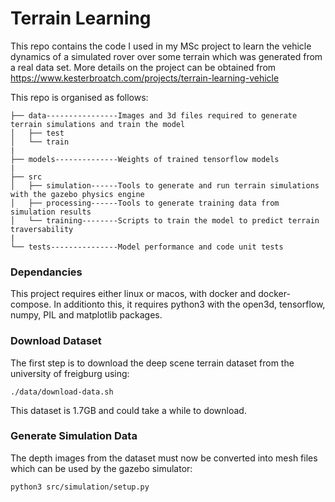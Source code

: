 # Terrain Learning
This repo contains the code I used in my MSc project to learn the vehicle dynamics of a simulated rover over some terrain which was generated from a real data set. More details on the project can be obtained from https://www.kesterbroatch.com/projects/terrain-learning-vehicle

This repo is organised as follows:

```
├── data----------------Images and 3d files required to generate terrain simulations and train the model
│   ├── test
│   └── train
|
├── models--------------Weights of trained tensorflow models
|
├── src
│   ├── simulation------Tools to generate and run terrain simulations with the gazebo physics engine
│   ├── processing------Tools to generate training data from simulation results 
│   └── training--------Scripts to train the model to predict terrain traversability  
|
└── tests---------------Model performance and code unit tests
```

### Dependancies
This project requires either linux or macos, with docker and docker-compose. In additionto this, it requires python3 with the open3d, tensorflow, numpy, PIL and matplotlib packages.

### Download Dataset 
The first step is to download the deep scene terrain dataset from the university of freigburg using: 
```
./data/download-data.sh
```
This dataset is 1.7GB and could take a while to download.

### Generate Simulation Data
The depth images from the dataset must now be converted into mesh files which can be used by the gazebo simulator:
```
python3 src/simulation/setup.py
```

